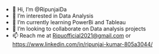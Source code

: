- 👋 Hi, I’m @RipunjaiDa
- 👀 I’m interested in Data Analysis
- 🌱 I’m currently learning PowerBi and Tableau
- 💞️ I’m looking to collaborate on Data analysis projects
- 📫 Reach me at Ripuofficial2021@gmail.com or https://www.linkedin.com/in/ripunjai-kumar-805a3044/

<!---
RipunjaiDa/RipunjaiDa is a ✨ special ✨ repository because its `README.md` (this file) appears on your GitHub profile.
You can click the Preview link to take a look at your changes.
--->
